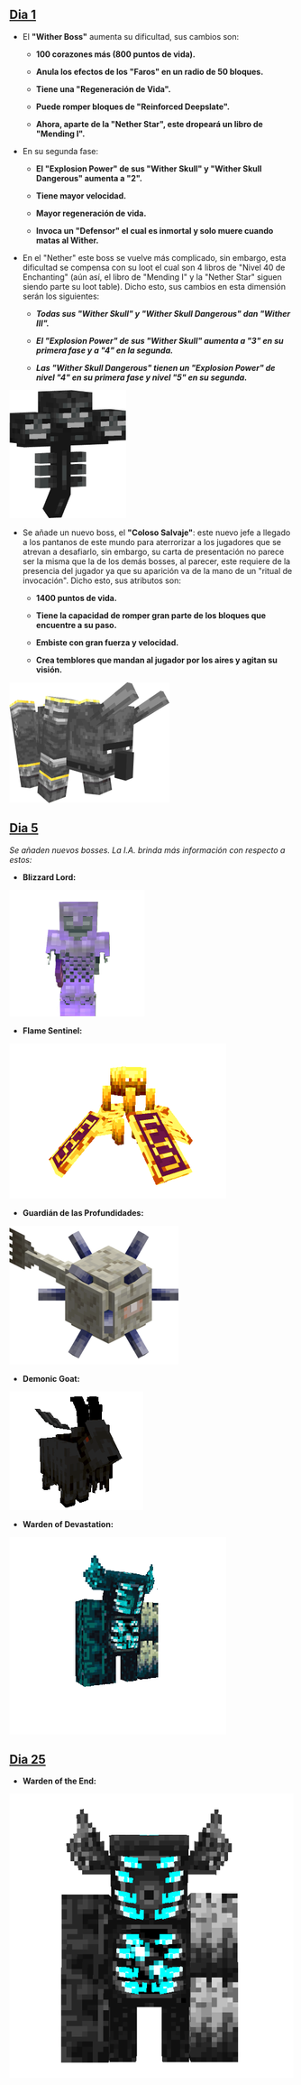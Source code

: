 ## [Dia 1](https://github.com/MiguelVeraXd/Valley-Dimensional-Wiki/blob/main/Main/Wiki/dia%201.md) 

* El **"Wither Boss"** aumenta su dificultad, sus cambios son:

  - __100 corazones más (800 puntos de vida).__

  - __Anula los efectos de los "Faros" en un radio de 50 bloques.__

  - __Tiene una "Regeneración de Vida".__

  - __Puede romper bloques de "Reinforced Deepslate".__ 

  - __Ahora, aparte de la "Nether Star", este dropeará un libro de "Mending I".__

* En su segunda fase:

  - __El "Explosion Power" de sus "Wither Skull" y "Wither Skull Dangerous" aumenta a "2".__ 

  - __Tiene mayor velocidad.__

  - __Mayor regeneración de vida.__

  - __Invoca un "Defensor" el cual es inmortal y solo muere cuando matas al Wither.__

* En el "Nether" este boss se vuelve más complicado, sin embargo, esta dificultad se compensa con su loot el cual son 4 libros de "Nivel 40 de Enchanting" (aún así, el libro de "Mending I" y la "Nether Star" siguen siendo parte su loot table). Dicho esto, sus cambios en esta dimensión serán los siguientes:

  - __*Todas sus "Wither Skull" y "Wither Skull Dangerous" dan "Wither III".*__

  - __*El "Explosion Power" de sus "Wither Skull" aumenta a "3" en su primera fase y a "4" en la segunda.*__

  - __*Las "Wither Skull Dangerous" tienen un "Explosion Power" de nivel "4" en su primera fase y nivel "5" en su segunda.*__

![wither_boss](https://github.com/MiguelVeraXd/Valley-Dimensional-Wiki/blob/main/Main/Wiki/assets/bosses/wither_boss.png)

* Se añade un nuevo boss, el __"Coloso Salvaje"__: este nuevo jefe a llegado a los pantanos de este mundo para aterrorizar a los jugadores que se atrevan a desafiarlo, sin embargo, su carta de presentación no parece ser la misma que la de los demás bosses, al parecer, este requiere de la presencia del jugador ya que su aparición va de la mano de un "ritual de invocación". Dicho esto, sus atributos son:

  - __1400 puntos de vida.__
 
  - __Tiene la capacidad de romper gran parte de los bloques que encuentre a su paso.__
 
  - __Embiste con gran fuerza y velocidad.__

  - __Crea temblores que mandan al jugador por los aires y agitan su visión.__

![coloso_salvaje](https://github.com/MiguelVeraXd/Valley-Dimensional-Wiki/blob/main/Main/Wiki/assets/bosses/coloso_salvaje.png)

## [Dia 5](https://github.com/MiguelVeraXd/Valley-Dimensional-Wiki/blob/main/Main/Wiki/dia%2010.md)

*Se añaden nuevos bosses. La I.A. brinda más información con respecto a estos:*

* __Blizzard Lord:__

![blizzard_lord](https://github.com/MiguelVeraXd/Valley-Dimensional-Wiki/blob/main/Main/Wiki/assets/bosses/blizzard_lord.png)

* __Flame Sentinel:__

![flame_sentinel](https://github.com/MiguelVeraXd/Valley-Dimensional-Wiki/blob/main/Main/Wiki/assets/bosses/flame_sentinel-resize.gif)

* __Guardián de las Profundidades:__

![guardian_de_las_profundidades](https://github.com/MiguelVeraXd/Valley-Dimensional-Wiki/blob/main/Main/Wiki/assets/bosses/guardian_de_las_profundidades.png)

* __Demonic Goat:__

![demonic_goat](https://github.com/MiguelVeraXd/Valley-Dimensional-Wiki/blob/main/Main/Wiki/assets/bosses/demonic_goat-ezgif.com-resize.gif)

* __Warden of Devastation:__

![warden_of_devastation](https://github.com/MiguelVeraXd/Valley-Dimensional-Wiki/blob/main/Main/Wiki/assets/bosses/warden_of_devastation-crop2.gif)

## [Dia 25](https://github.com/MiguelVeraXd/Valley-Dimensional-Wiki/blob/main/Main/Wiki/dia%2025.md)

* __Warden of the End:__

![warden_of_the_end](https://github.com/MiguelVeraXd/Valley-Dimensional-Wiki/blob/main/Main/Wiki/assets/bosses/boss_final-ezgif.com-crop.gif)
